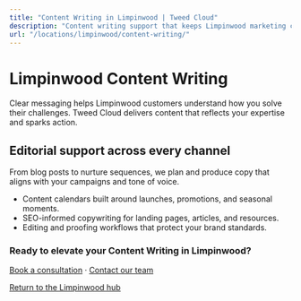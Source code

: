 ```yaml
---
title: "Content Writing in Limpinwood | Tweed Cloud"
description: "Content writing support that keeps Limpinwood marketing channels fresh."
url: "/locations/limpinwood/content-writing/"
---
```


# Limpinwood Content Writing

Clear messaging helps Limpinwood customers understand how you solve their challenges. Tweed Cloud delivers content that reflects your expertise and sparks action.

## Editorial support across every channel

From blog posts to nurture sequences, we plan and produce copy that aligns with your campaigns and tone of voice.

- Content calendars built around launches, promotions, and seasonal moments.
- SEO-informed copywriting for landing pages, articles, and resources.
- Editing and proofing workflows that protect your brand standards.

### Ready to elevate your Content Writing in Limpinwood?

[Book a consultation](/consultation/) · [Contact our team](/contact/)

[Return to the Limpinwood hub](/locations/limpinwood/)
